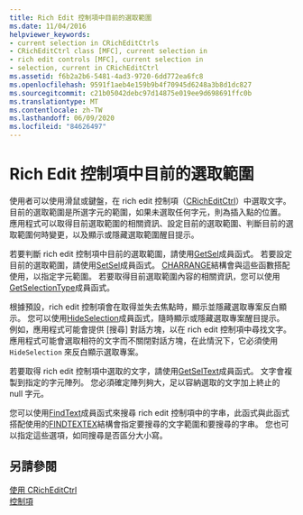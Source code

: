 ```yaml
---
title: Rich Edit 控制項中目前的選取範圍
ms.date: 11/04/2016
helpviewer_keywords:
- current selection in CRichEditCtrls
- CRichEditCtrl class [MFC], current selection in
- rich edit controls [MFC], current selection in
- selection, current in CRichEditCtrl
ms.assetid: f6b2a2b6-5481-4ad3-9720-6dd772ea6fc8
ms.openlocfilehash: 9591f1aeb4e159b9b4f70945d6248a3b8d1dc827
ms.sourcegitcommit: c21b05042debc97d14875e019ee9d698691ffc0b
ms.translationtype: MT
ms.contentlocale: zh-TW
ms.lasthandoff: 06/09/2020
ms.locfileid: "84626497"
---
```

# <a name="current-selection-in-a-rich-edit-control"></a>Rich Edit 控制項中目前的選取範圍

使用者可以使用滑鼠或鍵盤，在 rich edit 控制項（[CRichEditCtrl](reference/cricheditctrl-class.md)）中選取文字。 目前的選取範圍是所選字元的範圍，如果未選取任何字元，則為插入點的位置。 應用程式可以取得目前選取範圍的相關資訊、設定目前的選取範圍、判斷目前的選取範圍何時變更，以及顯示或隱藏選取範圍醒目提示。

若要判斷 rich edit 控制項中目前的選取範圍，請使用[GetSel](reference/cricheditctrl-class.md#getsel)成員函式。 若要設定目前的選取範圍，請使用[SetSel](reference/cricheditctrl-class.md#setsel)成員函式。 [CHARRANGE](/windows/win32/api/richedit/ns-richedit-charrange)結構會與這些函數搭配使用，以指定字元範圍。 若要取得目前選取範圍內容的相關資訊，您可以使用[GetSelectionType](reference/cricheditctrl-class.md#getselectiontype)成員函式。

根據預設，rich edit 控制項會在取得並失去焦點時，顯示並隱藏選取專案反白顯示。 您可以使用[HideSelection](reference/cricheditctrl-class.md#hideselection)成員函式，隨時顯示或隱藏選取專案醒目提示。 例如，應用程式可能會提供 [搜尋] 對話方塊，以在 rich edit 控制項中尋找文字。 應用程式可能會選取相符的文字而不關閉對話方塊，在此情況下，它必須使用 `HideSelection` 來反白顯示選取專案。

若要取得 rich edit 控制項中選取的文字，請使用[GetSelText](reference/cricheditctrl-class.md#getseltext)成員函式。 文字會複製到指定的字元陣列。 您必須確定陣列夠大，足以容納選取的文字加上終止的 null 字元。

您可以使用[FindText](reference/cricheditctrl-class.md#findtext)成員函式來搜尋 rich edit 控制項中的字串，此函式與此函式搭配使用的[FINDTEXTEX](/windows/win32/api/richedit/ns-richedit-findtextexw)結構會指定要搜尋的文字範圍和要搜尋的字串。 您也可以指定這些選項，如同搜尋是否區分大小寫。

## <a name="see-also"></a>另請參閱

[使用 CRichEditCtrl](using-cricheditctrl.md)<br/>
[控制項](controls-mfc.md)
